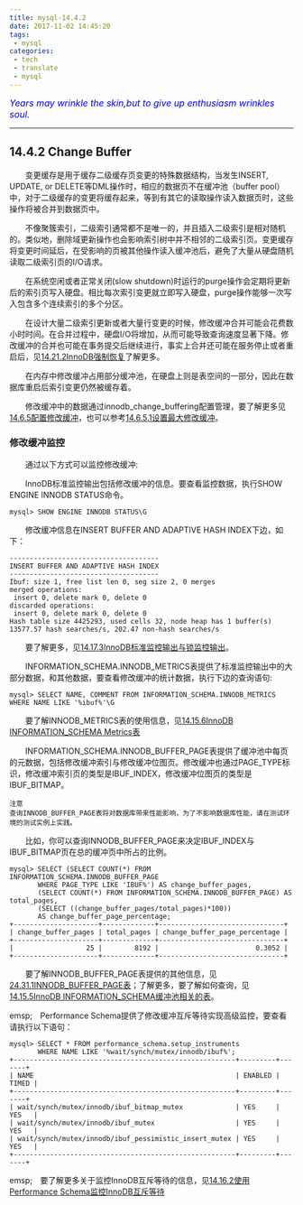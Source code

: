 ```yaml
---
title: mysql-14.4.2
date: 2017-11-02 14:45:20
tags:
 - mysql
categories:
 - tech
 - translate
 - mysql
---
```



<font color='blue' style="font-style:italic" size="3">Years may wrinkle the skin,but to give up enthusiasm wrinkles soul.</font>

------

## 14.4.2 Change Buffer

&emsp;&emsp;变更缓存是用于缓存二级缓存页变更的特殊数据结构，当发生INSERT, UPDATE, or DELETE等DML操作时，相应的数据页不在缓冲池（buffer pool）中，对于二级缓存的变更将缓存起来，等到有其它的读取操作读入数据页时，这些操作将被合并到数据页中。

&emsp;&emsp;不像聚簇索引，二级索引通常都不是唯一的，并且插入二级索引是相对随机的。类似地，删除域更新操作也会影响索引树中并不相邻的二级索引页。变更缓存将变更时间延后，在受影响的页被其他操作读入缓冲池后，避免了大量从硬盘随机读取二级索引页的I/O请求。

&emsp;&emsp;在系统空闲或者正常关闭(slow shutdown)时运行的purge操作会定期将更新后的索引页写入硬盘。相比每次索引变更就立即写入硬盘，purge操作能够一次写入包含多个连续索引的多个分区。

&emsp;&emsp;在设计大量二级索引更新或者大量行变更的时候，修改缓冲合并可能会花费数小时时间。在合并过程中，硬盘I/O将增加，从而可能导致查询速度显著下降。修改缓冲的合并也可能在事务提交后继续进行，事实上合并还可能在服务停止或者重启后，见[14.21.2InnoDB强制恢复]()了解更多。

&emsp;&emsp;在内存中修改缓冲占用部分缓冲池，在硬盘上则是表空间的一部分，因此在数据库重启后索引变更仍然被缓存着。

&emsp;&emsp;修改缓冲中的数据通过innodb_change_buffering配置管理，要了解更多见[14.6.5配置修改缓冲]()，也可以参考[14.6.5.1设置最大修改缓冲]()。

### 修改缓冲监控

&emsp;&emsp;通过以下方式可以监控修改缓冲:

&emsp;&emsp;InnoDB标准监控输出包括修改缓冲的信息。要查看监控数据，执行SHOW ENGINE INNODB STATUS命令。

	mysql> SHOW ENGINE INNODB STATUS\G

&emsp;&emsp;修改缓冲信息在INSERT BUFFER AND ADAPTIVE HASH INDEX下边，如下：

	-------------------------------------
	INSERT BUFFER AND ADAPTIVE HASH INDEX
	-------------------------------------
	Ibuf: size 1, free list len 0, seg size 2, 0 merges
	merged operations:
	 insert 0, delete mark 0, delete 0
	discarded operations:
	 insert 0, delete mark 0, delete 0
	Hash table size 4425293, used cells 32, node heap has 1 buffer(s)
	13577.57 hash searches/s, 202.47 non-hash searches/s

&emsp;&emsp;要了解更多，见[14.17.3InnoDB标准监控输出与锁监控输出]()。

&emsp;&emsp;INFORMATION_SCHEMA.INNODB_METRICS表提供了标准监控输出中的大部分数据，和其他数据，要查看修改缓冲的统计数据，执行下边的查询语句:

	mysql> SELECT NAME, COMMENT FROM INFORMATION_SCHEMA.INNODB_METRICS WHERE NAME LIKE '%ibuf%'\G

&emsp;&emsp;要了解INNODB_METRICS表的使用信息，见[14.15.6InnoDB INFORMATION_SCHEMA Metrics表]()

&emsp;&emsp;INFORMATION_SCHEMA.INNODB_BUFFER_PAGE表提供了缓冲池中每页的元数据，包括修改缓冲索引与修改缓冲位图页。修改缓冲也通过PAGE_TYPE标识，修改缓冲索引页的类型是IBUF_INDEX，修改缓冲位图页的类型是IBUF_BITMAP。

	注意
 	查询INNODB_BUFFER_PAGE表将对数据库带来性能影响，为了不影响数据库性能，请在测试环境的测试实例上实践。


&emsp;&emsp;比如，你可以查询INNODB_BUFFER_PAGE来决定IBUF_INDEX与IBUF_BITMAP页在总的缓冲页中所占的比例。

	mysql> SELECT (SELECT COUNT(*) FROM INFORMATION_SCHEMA.INNODB_BUFFER_PAGE
	       WHERE PAGE_TYPE LIKE 'IBUF%') AS change_buffer_pages, 
	       (SELECT COUNT(*) FROM INFORMATION_SCHEMA.INNODB_BUFFER_PAGE) AS total_pages,
	       (SELECT ((change_buffer_pages/total_pages)*100)) 
	       AS change_buffer_page_percentage;
	+---------------------+-------------+-------------------------------+
	| change_buffer_pages | total_pages | change_buffer_page_percentage |
	+---------------------+-------------+-------------------------------+
	|                  25 |        8192 |                        0.3052 |
	+---------------------+-------------+-------------------------------+

&emsp;&emsp;要了解INNODB_BUFFER_PAGE表提供的其他信息，见[24.31.1INNODB_BUFFER_PAGE表]()；了解更多，要了解如何查询，见[14.15.5InnoDB INFORMATION_SCHEMA缓冲池相关的表]()。

emsp;&emsp;Performance Schema提供了修改缓冲互斥等待实现高级监控，要查看请执行以下语句：

	mysql> SELECT * FROM performance_schema.setup_instruments
	       WHERE NAME LIKE '%wait/synch/mutex/innodb/ibuf%';
	+-------------------------------------------------------+---------+-------+
	| NAME                                                  | ENABLED | TIMED |
	+-------------------------------------------------------+---------+-------+
	| wait/synch/mutex/innodb/ibuf_bitmap_mutex             | YES     | YES   |
	| wait/synch/mutex/innodb/ibuf_mutex                    | YES     | YES   |
	| wait/synch/mutex/innodb/ibuf_pessimistic_insert_mutex | YES     | YES   |
	+-------------------------------------------------------+---------+-------+

emsp;&emsp;要了解更多关于监控InnoDB互斥等待的信息，见[14.16.2使用Performance Schema监控InnoDB互斥等待]()
